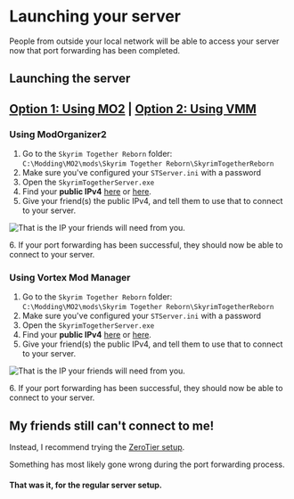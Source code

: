 # Launching your server

People from outside your local network will be able to access your server now that port forwarding has been completed.

## Launching the server

## [Option 1: Using MO2](launching-your-server.md#using-modorganizer2) | [Option 2: Using VMM](launching-your-server.md#using-vortex-mod-manager)

### Using ModOrganizer2

1. Go to the `Skyrim Together Reborn` folder:\
   `C:\Modding\MO2\mods\Skyrim Together Reborn\SkyrimTogetherReborn`
2. Make sure you've configured your `STServer.ini` with a password
3. Open the `SkyrimTogetherServer.exe`
4. Find your **public IPv4** [here](https://icanhazip.com/) or [here](https://www.whatismyip.net/).
5. Give your friend(s) the public IPv4, and tell them to use that to connect to your server.

![That is the IP your friends will need from you.](https://shx.is/5BDwfV5b9.png)

6\. If your port forwarding has been successful, they should now be able to connect to your server.



### Using Vortex Mod Manager

1. Go to the `Skyrim Together Reborn` folder:\
   `C:\Modding\MO2\mods\Skyrim Together Reborn\SkyrimTogetherReborn`
2. Make sure you've configured your `STServer.ini` with a password
3. Open the `SkyrimTogetherServer.exe`
4. Find your **public IPv4** [here](https://icanhazip.com/) or [here](https://www.whatismyip.net/).
5. Give your friend(s) the public IPv4, and tell them to use that to connect to your server.

![That is the IP your friends will need from you.](https://shx.is/5BDwfV5b9.png)

6\. If your port forwarding has been successful, they should now be able to connect to your server.

## My friends still can't connect to me!

Instead, I recommend trying the [ZeroTier setup](../zerotier-setup/).

Something has most likely gone wrong during the port forwarding process.

#### That was it, for the regular server setup.
